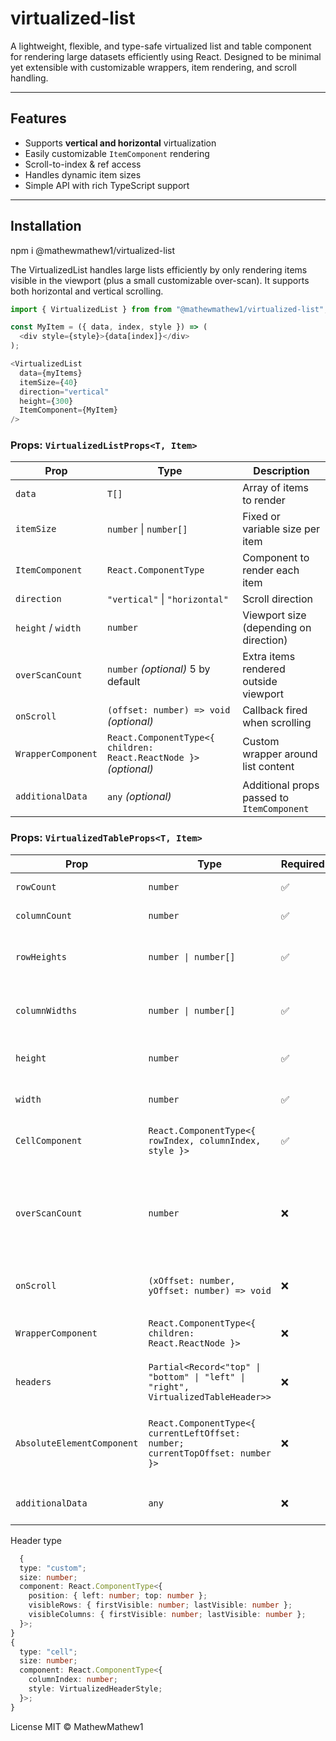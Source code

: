 #  virtualized-list

A lightweight, flexible, and type-safe virtualized list and table component for rendering large datasets efficiently using React. Designed to be minimal yet extensible with customizable wrappers, item rendering, and scroll handling.

---

## Features

- Supports **vertical and horizontal** virtualization
- Easily customizable `ItemComponent` rendering
- Scroll-to-index & ref access
- Handles dynamic item sizes
- Simple API with rich TypeScript support

---

##  Installation

npm i @mathewmathew1/virtualized-list

The VirtualizedList handles large lists efficiently by only rendering items visible in the viewport (plus a small customizable over-scan). It supports both horizontal and vertical scrolling.

``` javascript
import { VirtualizedList } from from "@mathewmathew1/virtualized-list";

const MyItem = ({ data, index, style }) => (
  <div style={style}>{data[index]}</div>
);

<VirtualizedList
  data={myItems}
  itemSize={40}
  direction="vertical"
  height={300}
  ItemComponent={MyItem}
/>
```


###  Props: `VirtualizedListProps<T, Item>`

| Prop              | Type                                                                     | Description                                        |
|-------------------|--------------------------------------------------------------------------|----------------------------------------------------|
| `data`            | `T[]`                                                                    | Array of items to render                           |
| `itemSize`        | `number` \| `number[]`                                                   | Fixed or variable size per item                    |
| `ItemComponent`   | `React.ComponentType`                                                    | Component to render each item                      |
| `direction`       | `"vertical"` \| `"horizontal"`                                           | Scroll direction                                   |
| `height` / `width`| `number`                                                                 | Viewport size (depending on direction)             |
| `overScanCount`   | `number` _(optional)_ 5 by default                                       | Extra items rendered outside viewport              |
| `onScroll`        | `(offset: number) => void` _(optional)_                                  | Callback fired when scrolling                      |
| `WrapperComponent`| `React.ComponentType<{ children: React.ReactNode }>` _(optional)_        | Custom wrapper around list content                 |
| `additionalData`  | `any` _(optional)_                                                       | Additional props passed to `ItemComponent`         |



###  Props: `VirtualizedTableProps<T, Item>`
| Prop                     | Type                                                                                       | Required | Description                                                                                     |
|--------------------------|--------------------------------------------------------------------------------------------|----------|-------------------------------------------------------------------------------------------------|
| `rowCount`               | `number`                                                                                   | ✅       | Total number of rows.                                                                          |
| `columnCount`            | `number`                                                                                   | ✅       | Total number of columns.                                                                       |
| `rowHeights`             | `number \| number[]`                                                                       | ✅       | Height of each row (fixed or variable per index).                                              |
| `columnWidths`           | `number \| number[]`                                                                       | ✅       | Width of each column (fixed or variable per index).                                            |
| `height`                 | `number`                                                                                   | ✅       | Height of the visible table viewport.                                                          |
| `width`                  | `number`                                                                                   | ✅       | Width of the visible table viewport.                                                           |
| `CellComponent`          | `React.ComponentType<{ rowIndex, columnIndex, style }>`                                    | ✅       | Component used to render individual cells.                                                     |
| `overScanCount`          | `number`                                                                                   | ❌       | Additional rows/columns rendered beyond viewport for smoother scrolling. Default: `3`.         |
| `onScroll`               | `(xOffset: number, yOffset: number) => void`                                               | ❌       | Callback triggered on scroll.                                                                  |
| `WrapperComponent`       | `React.ComponentType<{ children: React.ReactNode }>`                                       | ❌       | Optional wrapper around the entire table content.                                              |
| `headers`                | `Partial<Record<"top" \| "bottom" \| "left" \| "right", VirtualizedTableHeader>>`          | ❌       | Defines sticky headers for each table side.                                                    |
| `AbsoluteElementComponent` | `React.ComponentType<{ currentLeftOffset: number; currentTopOffset: number }>`           | ❌       | Component rendered absolutely in scroll container (e.g. indicators, overlays).                 |
| `additionalData`         | `any`                                                                                      | ❌       | Additional data passed to CellComponent.


Header type
```typescript
  {
  type: "custom";
  size: number;
  component: React.ComponentType<{
    position: { left: number; top: number };
    visibleRows: { firstVisible: number; lastVisible: number };
    visibleColumns: { firstVisible: number; lastVisible: number };
  }>;
}
{
  type: "cell";
  size: number;
  component: React.ComponentType<{
    columnIndex: number;
    style: VirtualizedHeaderStyle;
  }>;
}

```

License
MIT © MathewMathew1
